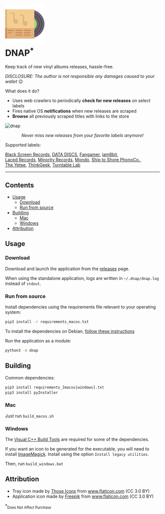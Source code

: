 
<h1>
    <img src=resources/icon/color/256.png width=128 height=128 />
    <br/>
    DNAP<sup>*</sup>
</h1>

Keep track of new vinyl albums releases, hassle-free.

_DISCLOSURE: The author is not responsible any damages caused to your wallet_ 😉

What does it do?

- Uses web crawlers to periodically **check for new releases** on select labels
- Fires native OS **notifications** when new releases are scraped
- **Browse** all previously scraped titles with links to the store

<img width="1120" alt="dnap" src="https://user-images.githubusercontent.com/4116708/36647147-7b174f48-1a81-11e8-9852-e84662fbdcf4.png">

<p align=center><i>Never miss new releases from your favorite labels anymore!</i></p>

Supported labels:

[Black Screen Records](http://blackscreenrecords.limitedrun.com), [DATA DISCS](https://data-discs.com/collections/all), [Fangamer](https://www.fangamer.com/collections/music), [iam8bit](https://store.iam8bit.co.uk/collections/vinyl),
<br> [Laced Records](https://www.lacedrecords.co/collections/vinyl), [Minority Records](https://www.minorityrecords.com/en/releases), [Mondo](https://mondotees.com/collections/music), [Ship to Shore PhonoCo.](https://www.shiptoshoremedia.com/store),
<br> [The Yetee](https://theyetee.com/collections/all/Music), [ThinkGeek](https://www.thinkgeek.com/collectibles/vinyl-records), [Turntable Lab](https://www.turntablelab.com/collections/vinyl-cds-date)

---

## Contents

- [Usage](#usage)
    - [Download](#download)
    - [Run from source](#run-from-source)
- [Building](#building)
    - [Mac](#mac)
    - [Windows](#windows)
- [Attribution](#attribution)

## Usage

### Download

Download and launch the application from the [releases](https://github.com/Tenchi2xh/DNAP/releases) page.

When using the standalone application, logs are written in `~/.dnap/dnap.log` instead of `stdout`.

### Run from source

Install dependencies using the requirements file relevant to your operating system:

```bash
pip3 install -r requirements_macos.txt
```

To install the dependencies on Debian, [follow these instructions](readme_debian.md)

Run the application as a module:

```bash
python3 -m dnap
```

## Building

Common dependencies:

```bash
pip3 install requirements_[macos|windows].txt
pip3 install pyInstaller
```

### Mac

Just run `build_macos.sh`

### Windows

The [Visual C++ Build Tools](http://landinghub.visualstudio.com/visual-cpp-build-tools) are required for some of the dependencies.

If you want an icon to be generated for the executable, you will need to install [ImageMagick](https://www.imagemagick.org/script/download.php#windows). Install using the option `Install legacy utilities`.

Then, run `build_windows.bat`

## Attribution

- Tray icon made by [Those Icons](https://thoseicons.com/) from www.flaticon.com (CC 3.0 BY)
- Application icon made by [Freepik](http://www.freepik.com") from www.flaticon.com (CC 3.0 BY)

*<sub>Does Not Affect Purchase</sub>

